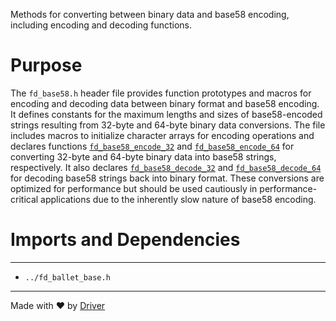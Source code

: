 <!--------------------------------------------------------------------------------->
<!-- IMPORTANT: This file is auto-generated by Driver (https://driver.ai). -------->
<!-- Manual edits may be overwritten on future commits. --------------------------->
<!--------------------------------------------------------------------------------->

Methods for converting between binary data and base58 encoding, including encoding and decoding functions.

# Purpose
The `fd_base58.h` header file provides function prototypes and macros for encoding and decoding data between binary format and base58 encoding. It defines constants for the maximum lengths and sizes of base58-encoded strings resulting from 32-byte and 64-byte binary data conversions. The file includes macros to initialize character arrays for encoding operations and declares functions [`fd_base58_encode_32`](<#fd_base58_encode_32>) and [`fd_base58_encode_64`](<#fd_base58_encode_64>) for converting 32-byte and 64-byte binary data into base58 strings, respectively. It also declares [`fd_base58_decode_32`](<#fd_base58_decode_32>) and [`fd_base58_decode_64`](<#fd_base58_decode_64>) for decoding base58 strings back into binary format. These conversions are optimized for performance but should be used cautiously in performance-critical applications due to the inherently slow nature of base58 encoding.
# Imports and Dependencies

---
- `../fd_ballet_base.h`



---
Made with ❤️ by [Driver](https://www.driver.ai/)
